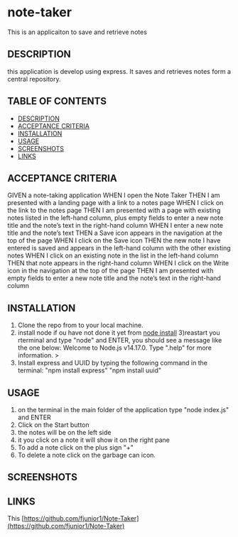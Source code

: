 # note-taker
This is an applicaiton to save and retrieve notes


## DESCRIPTION
this application is develop using express. It saves and retrieves notes form a central repository.


## TABLE OF CONTENTS
- [DESCRIPTION](#description)
- [ACCEPTANCE CRITERIA](#acceptance-criteria)
- [INSTALLATION](#installation)
- [USAGE](#usage)
- [SCREENSHOTS](#screenshots)
- [LINKS](#links)

## ACCEPTANCE CRITERIA
GIVEN a note-taking application
WHEN I open the Note Taker
THEN I am presented with a landing page with a link to a notes page
WHEN I click on the link to the notes page
THEN I am presented with a page with existing notes listed in the left-hand column, plus empty fields to enter a new note title and the note’s text in the right-hand column
WHEN I enter a new note title and the note’s text
THEN a Save icon appears in the navigation at the top of the page
WHEN I click on the Save icon
THEN the new note I have entered is saved and appears in the left-hand column with the other existing notes
WHEN I click on an existing note in the list in the left-hand column
THEN that note appears in the right-hand column
WHEN I click on the Write icon in the navigation at the top of the page
THEN I am presented with empty fields to enter a new note title and the note’s text in the right-hand column

## INSTALLATION
1) Clone the repo from []() to your local machine.
2) install node if ou have not done it yet from [node install](https://nodejs.org/en/download/) 
3)reastart you rterminal and type "node" and ENTER, you should see a message like the one below:
            Welcome to Node.js v14.17.0.
            Type ".help" for more information.
            > 
 4) Install express and UUID by typing the following command in the terminal:
            "npm install express"
            "npm install uuid"

## USAGE
1) on the terminal in the main folder of the application type "node index.js" and ENTER 
2) Click on the Start button
3) the notes will be on the left side
4) it you click on a note it will show it on the right pane
5) To add a note click on the plus sign "+"
6) To delete a note click on the garbage can icon.

## SCREENSHOTS


## LINKS
This [https://github.com/fjunior1/Note-Taker](https://github.com/fjunior1/Note-Taker)